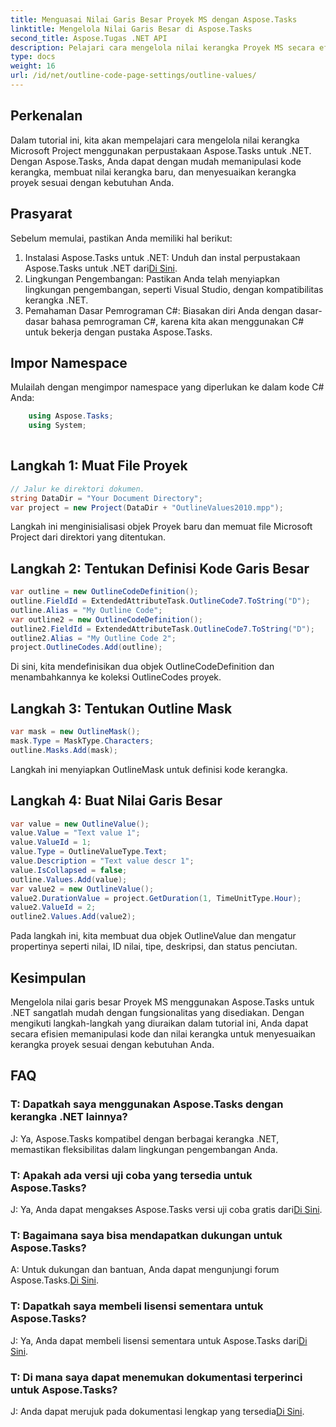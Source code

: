 ```yaml
---
title: Menguasai Nilai Garis Besar Proyek MS dengan Aspose.Tasks
linktitle: Mengelola Nilai Garis Besar di Aspose.Tasks
second_title: Aspose.Tugas .NET API
description: Pelajari cara mengelola nilai kerangka Proyek MS secara efisien menggunakan Aspose.Tasks untuk .NET. Sesuaikan garis besar proyek dengan mudah.
type: docs
weight: 16
url: /id/net/outline-code-page-settings/outline-values/
---
```

## Perkenalan
Dalam tutorial ini, kita akan mempelajari cara mengelola nilai kerangka Microsoft Project menggunakan perpustakaan Aspose.Tasks untuk .NET. Dengan Aspose.Tasks, Anda dapat dengan mudah memanipulasi kode kerangka, membuat nilai kerangka baru, dan menyesuaikan kerangka proyek sesuai dengan kebutuhan Anda.
## Prasyarat
Sebelum memulai, pastikan Anda memiliki hal berikut:
1.  Instalasi Aspose.Tasks untuk .NET: Unduh dan instal perpustakaan Aspose.Tasks untuk .NET dari[Di Sini](https://releases.aspose.com/tasks/net/).
2. Lingkungan Pengembangan: Pastikan Anda telah menyiapkan lingkungan pengembangan, seperti Visual Studio, dengan kompatibilitas kerangka .NET.
3. Pemahaman Dasar Pemrograman C#: Biasakan diri Anda dengan dasar-dasar bahasa pemrograman C#, karena kita akan menggunakan C# untuk bekerja dengan pustaka Aspose.Tasks.

## Impor Namespace
Mulailah dengan mengimpor namespace yang diperlukan ke dalam kode C# Anda:
```csharp
    using Aspose.Tasks;
    using System;
    
```
## Langkah 1: Muat File Proyek
```csharp
// Jalur ke direktori dokumen.
string DataDir = "Your Document Directory";
var project = new Project(DataDir + "OutlineValues2010.mpp");
```
Langkah ini menginisialisasi objek Proyek baru dan memuat file Microsoft Project dari direktori yang ditentukan.
## Langkah 2: Tentukan Definisi Kode Garis Besar
```csharp
var outline = new OutlineCodeDefinition();
outline.FieldId = ExtendedAttributeTask.OutlineCode7.ToString("D");
outline.Alias = "My Outline Code";
var outline2 = new OutlineCodeDefinition();
outline2.FieldId = ExtendedAttributeTask.OutlineCode7.ToString("D");
outline2.Alias = "My Outline Code 2";
project.OutlineCodes.Add(outline);
```
Di sini, kita mendefinisikan dua objek OutlineCodeDefinition dan menambahkannya ke koleksi OutlineCodes proyek.
## Langkah 3: Tentukan Outline Mask
```csharp
var mask = new OutlineMask();
mask.Type = MaskType.Characters;
outline.Masks.Add(mask);
```
Langkah ini menyiapkan OutlineMask untuk definisi kode kerangka.
## Langkah 4: Buat Nilai Garis Besar
```csharp
var value = new OutlineValue();
value.Value = "Text value 1";
value.ValueId = 1;
value.Type = OutlineValueType.Text;
value.Description = "Text value descr 1";
value.IsCollapsed = false;
outline.Values.Add(value);
var value2 = new OutlineValue();
value2.DurationValue = project.GetDuration(1, TimeUnitType.Hour);
value2.ValueId = 2;
outline2.Values.Add(value2);
```
Pada langkah ini, kita membuat dua objek OutlineValue dan mengatur propertinya seperti nilai, ID nilai, tipe, deskripsi, dan status penciutan.

## Kesimpulan
Mengelola nilai garis besar Proyek MS menggunakan Aspose.Tasks untuk .NET sangatlah mudah dengan fungsionalitas yang disediakan. Dengan mengikuti langkah-langkah yang diuraikan dalam tutorial ini, Anda dapat secara efisien memanipulasi kode dan nilai kerangka untuk menyesuaikan kerangka proyek sesuai dengan kebutuhan Anda.
## FAQ
### T: Dapatkah saya menggunakan Aspose.Tasks dengan kerangka .NET lainnya?
J: Ya, Aspose.Tasks kompatibel dengan berbagai kerangka .NET, memastikan fleksibilitas dalam lingkungan pengembangan Anda.
### T: Apakah ada versi uji coba yang tersedia untuk Aspose.Tasks?
 J: Ya, Anda dapat mengakses Aspose.Tasks versi uji coba gratis dari[Di Sini](https://releases.aspose.com/).
### T: Bagaimana saya bisa mendapatkan dukungan untuk Aspose.Tasks?
 A: Untuk dukungan dan bantuan, Anda dapat mengunjungi forum Aspose.Tasks.[Di Sini](https://forum.aspose.com/c/tasks/15).
### T: Dapatkah saya membeli lisensi sementara untuk Aspose.Tasks?
 J: Ya, Anda dapat membeli lisensi sementara untuk Aspose.Tasks dari[Di Sini](https://purchase.aspose.com/temporary-license/).
### T: Di mana saya dapat menemukan dokumentasi terperinci untuk Aspose.Tasks?
 J: Anda dapat merujuk pada dokumentasi lengkap yang tersedia[Di Sini](https://reference.aspose.com/tasks/net/).